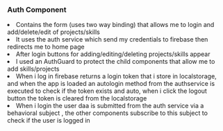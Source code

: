 <h3>Auth Component</h3>
<li>Contains the form (uses two way binding) that allows me to login and add/delete/edit of projects/skills </li> 
<li>It uses  the auth service which send my credentials to firebase then redirects me to home page</li> 
<li>After login buttons for adding/editing/deleting projects/skills appear</li> 
<li>I used an AuthGuard to protect the child components that allow me to add skills/projects   </li>
<li>When i log in firebase returns a login token that i store in localstorage, and when the app is loaded an autologin method from the authservice is executed to check if the token exists and auto, when i click the logout button the token is cleared from the localstorage </li>
<li>When i login the user daa is submitted from the auth service via a behavioral subject , the other components subscribe to this subject to check if the user is logged in </li>

